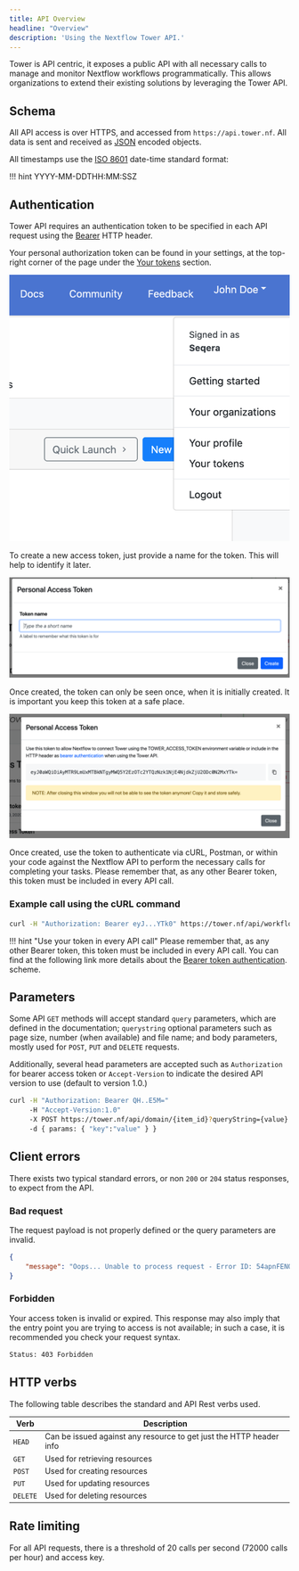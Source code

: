 ```yaml
---
title: API Overview
headline: "Overview"
description: 'Using the Nextflow Tower API.'
---
```


Tower is API centric, it exposes a public API with all necessary calls to manage and monitor Nextflow workflows programmatically. 
This allows organizations to extend their existing solutions by leveraging the Tower API.


## Schema

All API access is over HTTPS, and accessed from `https://api.tower.nf`. All data is sent and received as [JSON](https://www.json.org/) encoded objects.

All timestamps use the [ISO 8601](https://www.iso.org/iso-8601-date-and-time-format.html) date-time standard format:

!!! hint
    YYYY-MM-DDTHH:MM:SSZ


## Authentication

Tower API requires an authentication token to be specified in each API request using the 
[Bearer](https://swagger.io/docs/specification/authentication/bearer-authentication) HTTP header.

Your personal authorization token can be found in your settings, at the top-right corner of the page under the 
[Your tokens](https://tower.nf/tokens) section.

![](_images/your_tokens.png)

To create a new access token, just provide a name for the token. This will help to identify it later.

![](_images/token_form.png)

Once created, the token can only be seen once, when it is initially created. It is important you keep this token at a safe place.

![](_images/personal_access_token.png)

Once created, use the token to authenticate via cURL, Postman, or within your code against the Nextflow API to perform the necessary calls for completing your tasks. 
Please remember that, as any other Bearer token, this token must be included in every API call.


### Example call using the cURL command

```bash
curl -H "Authorization: Bearer eyJ...YTk0" https://tower.nf/api/workflow
```


!!! hint "Use your token in every API call"
    Please remember that, as any other Bearer token, this token must be included in every API call. You can find at the following link more details about the [Bearer token authentication](https://swagger.io/docs/specification/authentication/bearer-authentication). scheme.

## Parameters

Some API `GET` methods will accept standard `query` parameters, which are defined in the documentation; `querystring` optional 
parameters such as page size, number (when available) and file name; and body parameters, mostly used for `POST`, `PUT` and `DELETE` requests.

Additionally, several head parameters are accepted such as `Authorization` for bearer access token or `Accept-Version` to indicate the desired API version to use (default to version 1.0.)

```bash
curl -H "Authorization: Bearer QH..E5M=" 
     -H "Accept-Version:1.0"
     -X POST https://tower.nf/api/domain/{item_id}?queryString={value}
     -d { params: { "key":"value" } }

```

## Client errors

There exists two typical standard errors, or non `200` or `204` status responses, to expect from the API.

### Bad request 

The request payload is not properly defined or the query parameters are invalid.

```json
{
    "message": "Oops... Unable to process request - Error ID: 54apnFENQxbvCr23JaIjLb"
}

```

### Forbidden 

Your access token is invalid or expired. This response may also imply that the entry point you are trying to access is not available; 
in such a case, it is recommended you check your request syntax.

```bash
Status: 403 Forbidden
```

## HTTP verbs

The following table describes the standard and API Rest verbs used.

| Verb | Description |
|------|-------------|
| `HEAD` | Can be issued against any resource to get just the HTTP header info |
| `GET` | Used for retrieving resources |
| `POST` | Used for creating resources |
| `PUT` | Used for updating resources |
| `DELETE` | Used for deleting resources |

## Rate limiting

For all API requests, there is a threshold of 20 calls per second (72000 calls per hour) and access key. 

